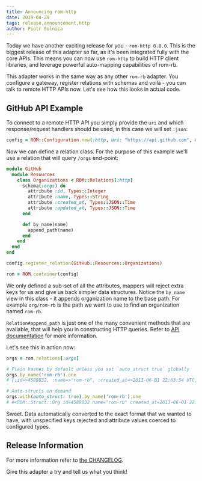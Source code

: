 ```yaml
---
title: Announcing rom-http
date: 2019-04-29
tags: release,announcement,http
author: Piotr Solnica
---
```


Today we have another exciting release for you - `rom-http 0.8.0`. This is the biggest release of this adapter so far, as it's been integrated fully with the core APIs. This means you can now use `rom-http` to build HTTP client libraries, and leverage powerful auto-mapping capabilities of rom-rb.

This adapter works in the same way as any other `rom-rb` adapter. You configure a gateway, register relations with schemas and voilà - you can talk to remote HTTP APIs now. Let's see how this looks in actual code.

## GitHub API Example

To connect to a remote HTTP API you simply provide the `uri` and which response/request handlers should be used, in this case we will set `:json`:

``` ruby
config = ROM::Configuration.new(:http, uri: "https://api.github.com", handlers: :json)
```

Now we can define a relation class. For the purpose of this example we'll use a relation that will query `/orgs` end-point:

``` ruby
module GitHub
  module Resources
    class Organizations < ROM::Relations[:http]
      schema(:orgs) do
        attribute :id, Types::Integer
        attribute :name, Types::String
        attribute :created_at, Types::JSON::Time
        attribute :updated_at, Types::JSON::Time
      end

      def by_name(name)
        append_path(name)
      end
    end
  end
end

config.register_relation(GitHub::Resources::Organizations)

rom = ROM.container(config)
```

We only defined a sub-set of all the attributes, mappers will reject extra keys for us and give us back simpler data structures. Notice the `by_name` view in this class - it appends organization name to the base path. For example `org/rom-rb` is the path we want to use to find an organization named `rom-rb`.

`Relation#append_path` is just one of the many convenient methods that are available, that will help you in constructing HTTP queries. Refer to [API documentation](https://api.rom-rb.org/rom-http/ROM/HTTP/Dataset.html) for more information.

Let's see this in action now:

``` ruby
orgs = rom.relations[:orgs]

# Plain hashes by default unless you set `auto_struct true` globally
orgs.by_name('rom-rb').one
# {:id=>4589832, :name=>"rom-rb", :created_at=>2013-06-01 22:03:54 UTC, :updated_at=>2019-04-03 14:36:48 UTC}

# Auto-structs on demand
orgs.with(auto_struct: true).by_name('rom-rb').one
# #<ROM::Struct::Org id=4589832 name="rom-rb" created_at=2013-06-01 22:03:54 UTC updated_at=2019-04-03 14:36:48 UTC>
```

Sweet. Data automatically converted to the exact format that we wanted to have, with unspecified keys rejected and attribute values coerced to configured types.

## Release Information

For more information refer to [the CHANGELOG](https://github.com/rom-rb/rom-http/blob/master/CHANGELOG.md#v080-2019-04-29).

Give this adapter a try and tell us what you think!
